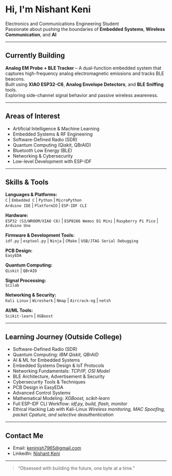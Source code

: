 # Hi, I'm Nishant Keni

Electronics and Communications Engineering Student  
Passionate about pushing the boundaries of **Embedded Systems**, **Wireless Communication**, and **AI**

---

## Currently Building

**Analog EM Probe + BLE Tracker** – A dual-function embedded system that captures high-frequency analog electromagnetic emissions and tracks BLE beacons.  
Built using **XIAO ESP32-C6**, **Analog Envelope Detectors**, and **BLE Sniffing** tools.  
Exploring side-channel signal behavior and passive wireless awareness.

---

## Areas of Interest

- Artificial Intelligence & Machine Learning  
- Embedded Systems & RF Engineering  
- Software-Defined Radio (SDR)  
- Quantum Computing (Qiskit, QBrAID)  
- Bluetooth Low Energy (BLE)  
- Networking & Cybersecurity  
- Low-level Development with ESP-IDF

---

## Skills & Tools

**Languages & Platforms:**  
`C` | `Embedded C` | `Python` | `MicroPython`  
`Arduino IDE` | `PlatformIO` | `ESP-IDF CLI`

**Hardware:**  
`ESP32 (S3/WROOM/XIAO C6)` | `ESP8266 Wemos D1 Mini` | `Raspberry Pi Pico` | `Arduino Uno`

**Firmware & Development Tools:**  
`idf.py` | `esptool.py` | `Ninja` | `CMake` | `USB/JTAG Serial Debugging`

**PCB Design:**  
`EasyEDA`

**Quantum Computing:**  
`Qiskit` | `QBrAID`

**Signal Processing:**  
`Scilab`

**Networking & Security:**  
`Kali Linux` | `Wireshark` | `Nmap` | `Aircrack-ng` | `netsh`

**AI/ML Tools:**  
`Scikit-learn` | `XGBoost`

---

## Learning Journey (Outside College)

- Software-Defined Radio (SDR)  
- Quantum Computing: *IBM Qiskit, QBrAID*  
- AI & ML for Embedded Systems  
- Embedded Systems Design & IoT Protocols  
- Networking Fundamentals: *TCP/IP, OSI Model*  
- BLE Architecture, Advertisement & Security  
- Cybersecurity Tools & Techniques  
- PCB Design in EasyEDA  
- Advanced Control Systems  
- Mathematical Modeling: *XGBoost, scikit-learn*  
- Full ESP-IDF CLI Workflow: *idf.py, build, flash, monitor*
- Ethical Hacking Lab with Kali-Linux *Wireless monitoring, MAC Spoofing, packet Cpature, and selective deauthentication*

---

## Contact Me

- Email: [keninish7965@gmail.com](mailto:keninish7965@gmail.com)  
- LinkedIn: [Nishant Keni](https://www.linkedin.com/in/your-link)

---

> “Obsessed with building the future, one byte at a time.”